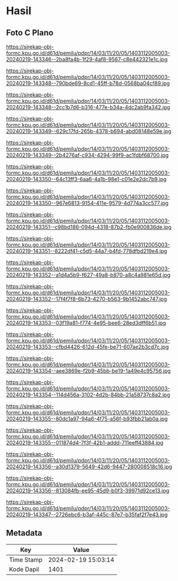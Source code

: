 # Hasil

## Foto C Plano

https://sirekap-obj-formc.kpu.go.id/d61d/pemilu/pdpr/14/03/11/20/05/1403112005003-20240219-143346--2ba8fa4b-1f29-4af8-9567-c8e442321e1c.jpg

https://sirekap-obj-formc.kpu.go.id/d61d/pemilu/pdpr/14/03/11/20/05/1403112005003-20240219-143348--790bde69-8cd1-45ff-b78d-0568ba04cf89.jpg

https://sirekap-obj-formc.kpu.go.id/d61d/pemilu/pdpr/14/03/11/20/05/1403112005003-20240219-143348--2cc1b7d6-b316-477e-b34a-4dc2ab9fa342.jpg

https://sirekap-obj-formc.kpu.go.id/d61d/pemilu/pdpr/14/03/11/20/05/1403112005003-20240219-143349--629c17fd-265b-4378-b694-abd08148e59e.jpg

https://sirekap-obj-formc.kpu.go.id/d61d/pemilu/pdpr/14/03/11/20/05/1403112005003-20240219-143349--2b4276af-c934-4294-99f9-ac1fdbf68700.jpg

https://sirekap-obj-formc.kpu.go.id/d61d/pemilu/pdpr/14/03/11/20/05/1403112005003-20240219-143350--64c13ff3-6aa6-4a1b-98e1-c01e2e2dc7b9.jpg

https://sirekap-obj-formc.kpu.go.id/d61d/pemilu/pdpr/14/03/11/20/05/1403112005003-20240219-143350--967e6813-9154-411e-9579-4d774a3cc577.jpg

https://sirekap-obj-formc.kpu.go.id/d61d/pemilu/pdpr/14/03/11/20/05/1403112005003-20240219-143351--c98bd186-094d-4318-87b2-fb0e900836de.jpg

https://sirekap-obj-formc.kpu.go.id/d61d/pemilu/pdpr/14/03/11/20/05/1403112005003-20240219-143351--8222df41-c5d5-44a7-b4fd-778dfbd219e4.jpg

https://sirekap-obj-formc.kpu.go.id/d61d/pemilu/pdpr/14/03/11/20/05/1403112005003-20240219-143352--a1d4a5b9-f627-49a8-b870-a8c4a981e65d.jpg

https://sirekap-obj-formc.kpu.go.id/d61d/pemilu/pdpr/14/03/11/20/05/1403112005003-20240219-143352--17f4f7f8-6b73-4270-b563-9b1452abc747.jpg

https://sirekap-obj-formc.kpu.go.id/d61d/pemilu/pdpr/14/03/11/20/05/1403112005003-20240219-143353--03f19a81-f774-4e95-bee6-28ed3dff6b51.jpg

https://sirekap-obj-formc.kpu.go.id/d61d/pemilu/pdpr/14/03/11/20/05/1403112005003-20240219-143353--cfbd4426-612d-45fe-be71-607ae2b3cd7c.jpg

https://sirekap-obj-formc.kpu.go.id/d61d/pemilu/pdpr/14/03/11/20/05/1403112005003-20240219-143354--aee3869e-f2b9-45bb-be19-1a49e4c95756.jpg

https://sirekap-obj-formc.kpu.go.id/d61d/pemilu/pdpr/14/03/11/20/05/1403112005003-20240219-143354--114d456a-3102-4d2b-84bb-21a58737c8a2.jpg

https://sirekap-obj-formc.kpu.go.id/d61d/pemilu/pdpr/14/03/11/20/05/1403112005003-20240219-143355--80dc1a97-94a6-4f75-a56f-b93fbb21ab0a.jpg

https://sirekap-obj-formc.kpu.go.id/d61d/pemilu/pdpr/14/03/11/20/05/1403112005003-20240219-143355--011874d4-7f3f-42b1-addd-711eeff43884.jpg

https://sirekap-obj-formc.kpu.go.id/d61d/pemilu/pdpr/14/03/11/20/05/1403112005003-20240219-143356--a30d1379-5649-42d6-9447-280008518c16.jpg

https://sirekap-obj-formc.kpu.go.id/d61d/pemilu/pdpr/14/03/11/20/05/1403112005003-20240219-143356--813084fb-ee95-45d9-b0f3-39971d92ce13.jpg

https://sirekap-obj-formc.kpu.go.id/d61d/pemilu/pdpr/14/03/11/20/05/1403112005003-20240219-143347--2726ebc6-b3af-445c-87e7-b35faf2f7e43.jpg


## Metadata

| Key        | Value               |
| ---------- | ------------------- |
| Time Stamp | 2024-02-19 15:03:14 |
| Kode Dapil | 1401                |



